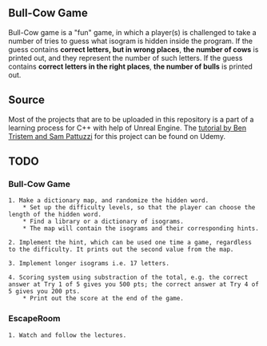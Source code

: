 ## Bull-Cow Game

Bull-Cow game is a "fun" game, in which a player(s) is challenged to take a number of tries to guess what isogram is hidden inside the program. If the guess contains **correct letters, but in wrong places**, **the number of cows** is printed out, and they represent the number of such letters. If the guess contains **correct letters in the right places**, **the number of bulls** is printed out.

## Source

Most of the projects that are to be uploaded in this repository is a part of a learning process for C++ with help of Unreal Engine. The [tutorial by Ben Tristem and Sam Pattuzzi](https://www.udemy.com/unrealcourse/) for this project can be found on Udemy.

## TODO

### Bull-Cow Game

	1. Make a dictionary map, and randomize the hidden word.
		* Set up the difficulty levels, so that the player can choose the length of the hidden word.
		* Find a library or a dictionary of isograms.
		* The map will contain the isograms and their corresponding hints.

	2. Implement the hint, which can be used one time a game, regardless to the difficulty. It prints out the second value from the map.

	3. Implement longer isograms i.e. 17 letters.

	4. Scoring system using substraction of the total, e.g. the correct answer at Try 1 of 5 gives you 500 pts; the correct answer at Try 4 of 5 gives you 200 pts.
		* Print out the score at the end of the game.

### EscapeRoom

	1. Watch and follow the lectures.